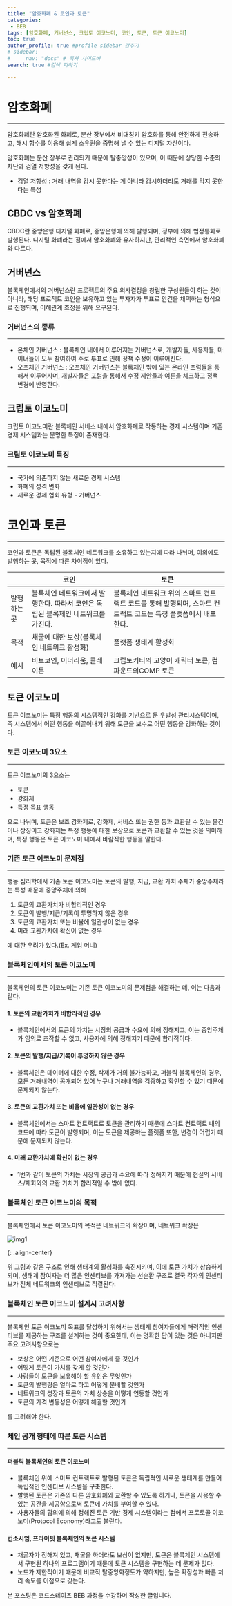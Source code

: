 ```yaml
---
title: "암호화폐 & 코인과 토큰"
categories:
 - BEB
tags: [암호화폐, 거버넌스, 크립토 이코노미, 코인, 토큰, 토큰 이코노미] 
toc: true
author_profile: true #profile sidebar 감추기
# sidebar:
#     nav: "docs" # 목차 사이드바
search: true #검색 피하기

---
```


# 암호화폐

----

암호화폐란 암호화된 화폐로, 분산 장부에서 비대칭키 암호화를 통해 안전하게 전송하고, 해시 함수를 이용해 쉽게 소유권을 증명해 낼 수 있는 디지털 자산이다.

암호화폐는 분산 장부로 관리되기 때문에 탈중앙성이 있으며, 이 때문에 상당한 수준의 차단과 검열 저항성을 갖게 된다.

- 검열 저항성 : 거래 내역을 감시 못한다는 게 아니라 감시하더라도 거래를 막지 못한다는 특성



## CBDC vs 암호화폐

CBDC란 중앙은행 디지털 화폐로, 중앙은행에 의해 발행되며, 정부에 의해 법정통화로 발행된다. 디지털 화폐라는 점에서 암호화폐와 유사하지만, 관리적인 측면에서 암호화폐와 다르다.



## 거버넌스

블록체인에서의 거버넌스란 프로젝트의 주요 의사결정을 창립한 구성원들이 하는 것이 아니라, 해당 프로젝트 코인을 보유하고 있는 투자자가 투표로 안건을 채택하는 형식으로 진행되며, 이해관계 조정을 위해 요구된다.



### 거버넌스의 종류

----

- 온체인 거버넌스 : 블록체인 내에서 이루어지는 거버넌스로, 개발자들, 사용자들, 마이너들이 모두 참여하여 주로 투표로 인해 정책 수정이 이루어진다.
- 오프체인 거버넌스 : 오프체인 거버넌스는 블록체인 밖에 있는 온라인 포럼들을 통해서 이루어지며, 개발자들은 포럼을 통해서 수정 제안들과 여론을 체크하고 정책 변경에 반영한다.



## 크립토 이코노미

크립토 이코노미란 블록체인 서비스 내에서 암호화폐로 작동하는 경제 시스템이며 기존 경제 시스템과는 분명한 특징이 존재한다.



### 크립토 이코노미 특징

----

- 국가에 의존하지 않는 새로운 경제 시스템
- 화폐의 성격 변화
- 새로운 경제 협회 유형 - 거버넌스



# 코인과 토큰

----

코인과 토큰은 독립된 블록체인 네트워크를 소유하고 있는지에 따라 나뉘며, 이외에도 발행하는 곳, 목적에 따른 차이점이 있다.

|             | 코인                                                         | 토큰                                                         |
| ----------- | ------------------------------------------------------------ | ------------------------------------------------------------ |
| 발행하는 곳 | 블록체인 네트워크에서 발행한다. 따라서 코인은 독립된 블록체인 네트워크를 가진다. | 블록체인 네트워크 위의 스마트 컨트랙트 코드를 통해 발행되며, 스마트 컨트랙트 코드는 특정 플랫폼에서 배포한다. |
| 목적        | 채굴에 대한 보상(블록체인 네트워크 활성화)                   | 플랫폼 생태계 활성화                                         |
| 예시        | 비트코인, 이더리움, 클레이튼                                 | 크립토키티의 고양이 캐릭터 토큰, 컴파운드의COMP 토큰         |



## 토큰 이코노미

토큰 이코노미는 특정 행동의 시스템적인 강화를 기반으로 둔 우발성 관리시스템이며, 즉 시스템에서 어떤 행동을 이끌어내기 위해 토큰을 보수로 어떤 행동을 강화하는 것이다.



### 토큰 이코노미 3요소

---

토큰 이코노미의 3요소는 

- 토큰
- 강화제
- 특정 목표 행동

으로 나뉘며, 토큰은 보조 강화제로, 강화제, 서비스 또는 권한 등과 교환될 수 있는 물건이나 상징이고 강화제는 특정 행동에 대한 보상으로 토큰과 교환할 수 있는 것을 의미하며, 특정 행동은 토큰 이코노미 내에서 바람직한 행동을 말한다.



### 기존 토큰 이코노미 문제점

---

행동 심리학에서 기존 토큰 이코노미는 토큰의 발행, 지급, 교환 가치 주체가 중앙주체라는 특성 때문에 중앙주체에 의해 

1. 토큰의 교환가치가 비합리적인 경우
2. 토큰의 발행/지급/기록이 투명하지 않은 경우
3. 토큰의 교환가치 또는 비율에 일관성이 없는 경우
4. 미래 교환가치에 확신이 없는 경우

에 대한 우려가 있다.(Ex. 게임 머니)



### 블록체인에서의 토큰 이코노미

---

블록체인의 토큰 이코노미는 기존 토큰 이코노미의 문제점을 해결하는 데, 이는 다음과 같다.



#### 1. 토큰의 교환가치가 비합리적인 경우

- 블록체인에서의 토큰의 가치는 시장의 공급과 수요에 의해 정해지고, 이는 중앙주체가 임의로 조작할 수 없고, 사용자에 의해 정해지기 때문에 합리적이다.



#### 2. 토큰의 발행/지급/기록이 투명하지 않은 경우

- 블록체인은 데이터에 대한 수정, 삭제가 거의 불가능하고, 퍼블릭 블록체인의 경우, 모든 거래내역이 공개되어 있어 누구나 거래내역을 검증하고 확인할 수 있기 때문에 문제되지 않는다.



#### 3. 토큰의 교환가치 또는 비율에 일관성이 없는 경우

- 블록체인에서는 스마트 컨트랙트로 토큰을 관리하기 때문에 스마트 컨트랙트 내의 코드에 따라 토큰이 발행되며, 이는 토큰을 제공하는 플랫폼 또한, 변경이 어렵기 때문에 문제되지 않는다.



#### 4. 미래 교환가치에 확신이 없는 경우

- 1번과 같이 토큰의 가치는 시장의 공급과 수요에 따라 정해지기 때문에 현실의 서비스/재화와의 교환 가치가 합리적일 수 밖에 없다.



### 블록체인 토큰 이코노미의 목적

---

블록체인에서 토큰 이코노미의 목적은 네트워크의 확장이며, 네트워크 확장은 

![img1](../../images/2022-08-25-cryptocurrency/img1.png)

{: .align-center}

위 그림과 같은 구조로 인해 생태계의 활성화를 촉진시키며, 이에 토큰 가치가 상승하게 되며, 생태계 참여자는 더 많은 인센티브를 가져가는 선순환 구조로 결국 각자의 인센티브가 전체 네트워크의 인센티브로 직결된다. 



### 블록체인 토큰 이코노미 설계시 고려사항

---

블록체인 토큰 이코노미 목표를 달성하기 위해서는 생태계 참여자들에게 매력적인 인센티브를 제공하는 구조를 설계하는 것이 중요한데, 이는 명확한 답이 있는 것은 아니지만 주요 고려사항으로는 

- 보상은 어떤 기준으로 어떤 참여자에게 줄 것인가
- 어떻게 토큰이 가치를 갖게 할 것인가
- 사람들이 토큰을 보유해야 할 유인은 무엇인가
- 토큰의 발행량은 얼마로 하고 어떻게 분배할 것인가
- 네트워크의 성장과 토큰의 가치 상승을 어떻게 연동할 것인가
- 토큰의 가격 변동성은 어떻게 해결할 것인가

를 고려해야 한다.



### 체인 공개 형태에 따른 토큰 시스템

---



#### 퍼블릭 블록체인의 토큰 이코노미

- 블록체인 위에 스마트 컨트랙트로 발행된 토큰은 독립적인 새로운 생태계를 만들어 독립적인 인센티브 시스템을 구축한다.
- 발행된 토큰은 기존의 다른 암호화폐와 교환할 수 있도록 하거나, 토큰을 사용할 수 있는 공간을 제공함으로써 토큰에 가치를 부여할 수 있다.
- 사용자들의 합의에 의해 정해진 토큰 기반 경제 시스템이라는 점에서 프로토콜 이코노미(Protocol Economy)라고도 불린다.



#### 컨소시엄, 프라이빗 블록체인의 토큰 시스템

- 채굴자가 정해져 있고, 채굴을 하더라도 보상이 없지만, 토큰은 블록체인 시스템에서 구현된 하나의 프로그램이기 때문에 토큰 시스템을 구현하는 데 문제가 없다.
- 노드가 제한적이기 때문에 비교적 탈중앙화정도가 약하지만, 높은 확장성과 빠른 처리 속도를 이점으로 갖는다.


<div class="notice">
  <p>본 포스팅은 코드스테이츠 BEB 과정을 수강하며 작성한 글입니다.</p>
</div>